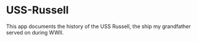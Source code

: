 # USS-Russell
This app documents the history of the USS Russell, the ship my grandfather served on during WWII.
